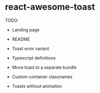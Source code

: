 # react-awesome-toast

TODO:
- Landing page
- README
- Toast error variant
- Typescript definitions

- Move toast to a separate bundle

- Custom container classnames
- Toasts without animation